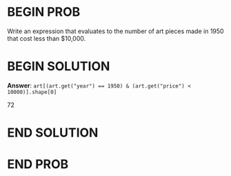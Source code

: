 # BEGIN PROB

Write an expression that evaluates to the number of art pieces made in
1950 that cost less than \$10,000.

# BEGIN SOLUTION

**Answer**: `art[(art.get("year") == 1950) & (art.get("price") < 10000)].shape[0]`

<average>72</average>

# END SOLUTION

# END PROB